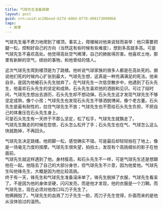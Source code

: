 ```yaml
---
title: 气球先生准备跳楼
layout: post
guid: urn:uuid:ac28bead-627d-4d6d-8f78-d981730908b8
tags:
  - 故事
---
```


气球先生毫不费力地爬到了楼顶。事实上，爬楼梯对他来说轻而易举：他只需要把腿一松，控制好自己的方向（当然这有些时候有些难度），想到多高就多高。可是气球先生不喜欢高处。他觉得高处空气稀薄，自己的肺胀得厉害。他喜欢土地，那里有新鲜的空气，缤纷的事物，和他曾经的情人。

这次气球先生爬到楼顶是为了跳楼。他听说气球家族的很多人都是在高处死的。据说他们死的时候内心扩张到最大，气球先生想，这真是一种充满满足的死法。他来自杀，是因为他被石头先生抛弃了。在气球先生一次低空散步中，他遇到了石头先生，他喜欢石头先生的坚定和成熟，石头先生喜欢他的洒脱和见识。可过了段时间，气球先生想出去游历，石头先生却不想动弹。石头先生这才发现气球先生不够坚定成熟，像个小孩；气球先生也发现石头先生不够洒脱博闻，像个老古董。石头先生是最有耐性的，拉住气球先生不放；气球先生也不愿给石头先生负担，不把自己的体重压在石头先生身上。  
可是石头先生有一天终于不那么坚定，松了松手，气球先生就飘走了。  
气球先生飘走的时候在怨恨，石头怎么松开了手；石头先生也在气，气球怎么这么快就跑掉，不再回头。

气球先生决定跳楼。他把脚一松，感觉确实不错。可是最后却轻轻拍在了地上，像是一场毫无力度的按摩。气球先生很失望，拍拍土，发现有个高挑细长的影子在他面前。  
气球先生就这样遇到了他。身材瘦高，和石头先生不一样，可是气球先生还是想跟他在一起。他隐去了自己的大部分身世，但气球先生不介意，因为他爱他。气球先生叫他锋先生，大概是因为他比较高挑。  
终于有一天，锋先生和气球先生准备滚床单了。锋先生脱掉了衣服，气球先生看呆了。不是因为他的身体坚硬，闪闪发亮，而是他才发现，他的衣服是一个刀鞘。而气球先生，现在必须对他改口叫刀子先生了。  
他俩拥抱了。气球先生的血溅了刀子先生一脸，而刀子先生觉得，扑面而来的是他从没体验过的温热。